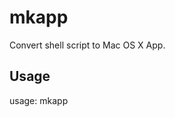 # mkapp

Convert shell script to Mac OS X App.

## Usage

usage: mkapp <script> <image>

args:
script: shell script ex: myapp.sh
image: 1024 x 1024 PNG image ex: icarus.png

## Example

`./mkapp sample/Icarus.sh sample/Icarus.png`
